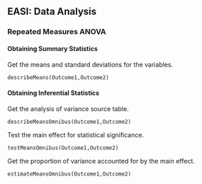 
## EASI: Data Analysis

### Repeated Measures ANOVA

#### Obtaining Summary Statistics

Get the means and standard deviations for the variables.

```{r}
describeMeans(Outcome1,Outcome2)
```

#### Obtaining Inferential Statistics

Get the analysis of variance source table.

```{r}
describeMeansOmnibus(Outcome1,Outcome2)
```

Test the main effect for statistical significance.

```{r}
testMeansOmnibus(Outcome1,Outcome2)
```

Get the proportion of variance accounted for by the main effect.

```{r}
estimateMeansOmnibus(Outcome1,Outcome2)
```
